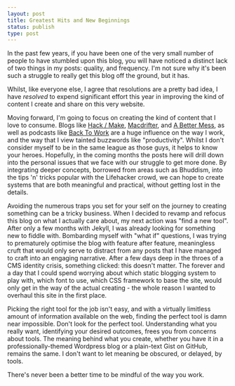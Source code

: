```yaml
---
layout: post
title: Greatest Hits and New Beginnings 
status: publish
type: post
---
```

In the past few years, if you have been one of the very small number of people
to have stumbled upon this blog, you will have noticed a distinct lack of two
things in my posts: quality, and frequency. I'm not sure why it's been such a
struggle to really get this blog off the ground, but it has.

Whilst, like everyone else, I agree that resolutions are a pretty bad idea, I
have _resolved_ to expend significant effort this year in improving the kind of
content I create and share on this very website.

Moving forward, I'm going to focus on creating the kind of content that I love
to consume. Blogs like [Hack / Make][hm], [Macdrifter][md],  and [A Better
Mess][bm], as well as podcasts like [Back To Work][b2w] are a huge influence on
the way I work, and the way that I view tainted buzzwords like "productivity".
Whilst I don't consider myself to be in the same league as those guys, it helps
to know your heroes. Hopefully, in the coming months the posts here will drill
down into the personal issues that we face with our struggle to get more done.
By integrating deeper concepts, borrowed from areas such as Bhuddism, into the
tips 'n' tricks popular with the Lifehacker crowd, we can hope to create
systems that are both meaningful and practical, without getting lost in the
details.

Avoiding the numerous traps you set for your self on the journey to creating
something can be a tricky business. When I decided to revamp and refocus this
blog on what I actually care about, my next action was "find a new tool". After
only a few months with Jekyll, I was already looking for something new to
fiddle with. Bombarding myself with "what if" questions, I was trying to
prematurely optimise the blog with feature after feature, meaningless cruft
that would only serve to distract from any posts that I have managed to craft
into an engaging narrative. After a few days deep in the throes of a CMS
identity crisis, something clicked: this doesn't matter. The forever and a day
that I could spend worrying about which static blogging system to play with,
which font to use, which CSS framework to base the site, would only get in the
way of the actual creating - the whole reason I wanted to overhaul this site in
the first place.

Picking the right tool for the job isn't easy, and with a virtually limitless
amount of information available on the web, finding the perfect tool is damn
near impossible. Don't look for the perfect tool. Understanding what you really
want, identifying your desired outcomes, frees you from concerns about tools.
The meaning behind what you create, whether you have it in a
professionally-themed Wordpress blog or a plain-text Gist on GitHub, remains
the same. I don't want to let meaning be obscured, or delayed, by tools.

There's never been a better time to be mindful of the way you work.

[hm]: http://hackmake.org/
[md]: http://macdrifter.com/
[bm]: http://bettermess.com/
[b2w]: http://5by5.tv/b2w
